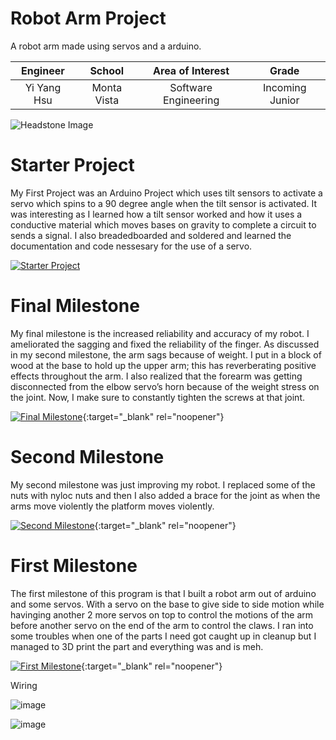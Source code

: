 ﻿# Robot Arm Project
A robot arm made using servos and a arduino.

| **Engineer** | **School** | **Area of Interest** | **Grade** |
|:--:|:--:|:--:|:--:|
| Yi Yang Hsu | Monta Vista | Software Engineering | Incoming Junior

![Headstone Image](https://lh3.googleusercontent.com/pw/AM-JKLXysOBkOESotPYS05-Olmgc3HEteCySzUPQ-FgDP_vDeZr1e4Q2ZG--OfiP1qNANj3DTfY75-ocJwwii1MuN0SCYBX76sCUTyuxIFN9czCwtOFfxKTyHyXiSByTk2yIHEzXsUMraTjmYrpFoI2vOno=s903-no?authuser=0)

# Starter Project
  
My First Project was an Arduino Project which uses tilt sensors to activate a servo which spins to a 90 degree angle when the tilt sensor is activated. It was interesting as I learned how a tilt sensor worked and how it uses a conductive material which moves bases on gravity to complete a circuit to sends a signal. I also breadedboarded and soldered and learned the documentation and code nessesary for the use of a servo.

[![Starter Project](https://i3.ytimg.com/vi/Dk8wo_IOyVo/maxresdefault.jpg)](https://www.youtube.com/watch?v=Dk8wo_IOyVo "Starter Project")

# Final Milestone
My final milestone is the increased reliability and accuracy of my robot. I ameliorated the sagging and fixed the reliability of the finger. As discussed in my second milestone, the arm sags because of weight. I put in a block of wood at the base to hold up the upper arm; this has reverberating positive effects throughout the arm. I also realized that the forearm was getting disconnected from the elbow servo’s horn because of the weight stress on the joint. Now, I make sure to constantly tighten the screws at that joint. 

[![Final Milestone](https://user-images.githubusercontent.com/45927105/179842083-ef3b40f3-d992-46da-9539-45a3ffd8ea81.png)](https://www.youtube.com/watch?v=X8aslb3ss8c&feature=emb_logo "Second Milestone"){:target="_blank" rel="noopener"}

# Second Milestone
My second milestone was just improving my robot. I replaced some of the nuts with nyloc nuts and then I also added a brace for the joint as when the arms move violently the platform moves violently.

[![Second Milestone](https://user-images.githubusercontent.com/45927105/179842083-ef3b40f3-d992-46da-9539-45a3ffd8ea81.png)](https://www.youtube.com/watch?v=X8aslb3ss8c&feature=emb_logo "Second Milestone"){:target="_blank" rel="noopener"}

# First Milestone
  
The first milestone of this program is that I built a robot arm out of arduino and some servos. With a servo on the base to give side to side motion while havinging another 2 more servos on top to control the motions of the arm before another servo on the end of the arm to control the claws. I ran into some troubles when one of the parts I need got caught up in cleanup but I managed to 3D print the part and everything was and is meh.


[![First Milestone](https://user-images.githubusercontent.com/45927105/179844386-833ccf42-198f-4863-a02e-193d91e29cbc.png)](https://www.youtube.com/watch?v=IZtO-BH21JM){:target="_blank" rel="noopener"}

Wiring


![image](https://user-images.githubusercontent.com/45927105/175667853-95773154-0c41-441c-b991-e8bc25e07238.png)

![image](https://user-images.githubusercontent.com/45927105/175667898-16f17b63-f2bf-455d-866a-3caa14ab31fb.png)
